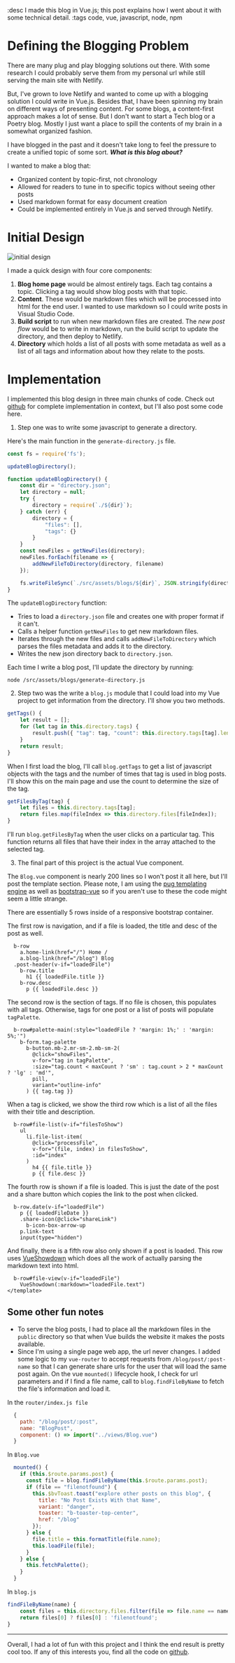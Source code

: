 :desc I made this blog in Vue.js; this post explains how I went about it with some technical detail.
:tags code, vue, javascript, node, npm

# Defining the Blogging Problem
There are many plug and play blogging solutions out there. With some research I could probably serve them from my personal url while still serving the main site with Netlify. 

But, I've grown to love Netlify and wanted to come up with a blogging solution I could write in Vue.js. Besides that, I have been spinning my brain on different ways of presenting content. For some blogs, a content-first approach makes a lot of sense. But I don't want to start a Tech blog or a Poetry blog. Mostly I just want a place to spill the contents of my brain in a somewhat organized fashion. 

I have blogged in the past and it doesn't take long to feel the pressure to create a unified topic of some sort. ***What is this blog about?***

I wanted to make a blog that:
* Organized content by topic-first, not chronology
* Allowed for readers to tune in to specific topics without seeing other posts
* Used markdown format for easy document creation
* Could be implemented entirely in Vue.js and served through Netlify.

# Initial Design 
![initial design](./../images/public-scratchpad-diagram.png)

I made a quick design with four core components: 
1. **Blog home page** would be almost entirely tags. Each tag contains a topic. Clicking a tag would show blog posts with that topic.
2. **Content**. These would be markdown files which will be processed into html for the end user. I wanted to use markdown so I could write posts in Visual Studio Code.
3. **Build script** to run when new markdown files are created. The *new post flow* would be to write in markdown, run the build script to update the directory, and then deploy to Netlify.
4. **Directory** which holds a list of all posts with some metadata as well as a list of all tags and information about how they relate to the posts. 

# Implementation

I implemented this blog design in three main chunks of code. Check out [github](https://github.com/beefan/myhomepage) for complete implementation in context, but I'll also post some code here. 

1. Step one was to write some javascript to generate a directory. 

Here's the main function in the `generate-directory.js` file.

```javascript
const fs = require('fs');

updateBlogDirectory();

function updateBlogDirectory() {
    const dir = "directory.json";
    let directory = null;
    try {
        directory = require(`./${dir}`);
    } catch (err) {
        directory = {
            "files": [],
            "tags": {}
        }
    }
    const newFiles = getNewFiles(directory);
    newFiles.forEach(filename => {
        addNewFileToDirectory(directory, filename)
    });

    fs.writeFileSync(`./src/assets/blogs/${dir}`, JSON.stringify(directory));
}
```

The `updateBlogDirectory` function: 
* Tries to load a `directory.json` file and creates one with proper format if it can't.
* Calls a helper function `getNewFiles` to get new markdown files.
* Iterates through the new files and calls `addNewFileToDirectory` which parses the files metadata and adds it to the directory.
* Writes the new json directory back to `directory.json`.

Each time I write a blog post, I'll update the directory by running:
```
node /src/assets/blogs/generate-directory.js
```

2. Step two was the write a `blog.js` module that I could load into my Vue project to get information from the directory. I'll show you two methods.

```javascript
getTags() {
    let result = [];
    for (let tag in this.directory.tags) {
        result.push({ "tag": tag, "count": this.directory.tags[tag].length });
    }
    return result;
}
```

When I first load the blog, I'll call `blog.getTags` to get a list of javascript objects with the tags and the number of times that tag is used in blog posts. I'll show this on the main page and use the count to determine the size of the tag.

```javascript
getFilesByTag(tag) {
    let files = this.directory.tags[tag];
    return files.map(fileIndex => this.directory.files[fileIndex]);
}
```
I'll run `blog.getFilesByTag` when the user clicks on a particular tag. This function returns all files that have their index in the array attached to the selected tag. 

3. The final part of this project is the actual Vue component. 

The `Blog.vue` component is nearly 200 lines so I won't post it all here, but I'll post the template section. Please note, I am using the [pug templating engine](https://vue-loader.vuejs.org/guide/pre-processors.html#pug) as well as [bootstrap-vue](https://bootstrap-vue.org/) so if you aren't use to these the code might seem a little strange.

There are essentially 5 rows inside of a responsive bootstrap container.

The first row is navigation, and if a file is loaded, the title and desc of the post as well.
```
  b-row
    a.home-link(href="/") Home /
    a.blog-link(href="/blog") Blog
  .post-header(v-if="loadedFile")
    b-row.title
      h1 {{ loadedFile.title }}
    b-row.desc
      p {{ loadedFile.desc }}
```
The second row is the section of tags. If no file is chosen, this populates with all tags. Otherwise, tags for one post or a list of posts will populate `tagPalette`.
```
  b-row#palette-main(:style="loadedFile ? 'margin: 1%;' : 'margin: 5%;'")
    b-form.tag-palette
      b-button.mb-2.mr-sm-2.mb-sm-2(
        @click="showFiles",
        v-for="tag in tagPalette",
        :size="tag.count < maxCount ? 'sm' : tag.count > 2 * maxCount ? 'lg' : 'md'",
        pill,
        variant="outline-info"
      ) {{ tag.tag }}
```
When a tag is clicked, we show the third row which is a list of all the files with their title and description.
```
  b-row#file-list(v-if="filesToShow")
    ul
      li.file-list-item(
        @click="processFile",
        v-for="(file, index) in filesToShow",
        :id="index"
      ) 
        h4 {{ file.title }}
        p {{ file.desc }}
```
The fourth row is shown if a file is loaded. This is just the date of the post and a share button which copies the link to the post when clicked. 
```
  b-row.date(v-if="loadedFile")
    p {{ loadedFileDate }}
    .share-icon(@click="shareLink")
      b-icon-box-arrow-up
    p.link-text
    input(type="hidden")
```
And finally, there is a fifth row also only shown if a post is loaded. This row uses [VueShowdown](https://vue-showdown.js.org/guide/#npm) which does all the work of actually parsing the markdown text into html.
```
  b-row#file-view(v-if="loadedFile")
    VueShowdown(:markdown="loadedFile.text")
</template>
```
## Some other fun notes

* To serve the blog posts, I had to place all the markdown files in the `public` directory so that when Vue builds the website it makes the posts available. 
* Since I'm using a single page web app, the url never changes. I added some logic to my `vue-router` to accept requests from `/blog/post/:post-name` so that I can generate share urls for the user that will load the same post again. On the vue `mounted()` lifecycle hook, I check for url parameters and if I find a file name, call to `blog.findFileByName` to fetch the file's information and load it. 

In the `router/index.js file`
```javascript
  {
    path: "/blog/post/:post",
    name: "BlogPost",
    component: () => import("../views/Blog.vue")
  }
```
In `Blog.vue`
```javascript
  mounted() {
    if (this.$route.params.post) {
      const file = blog.findFileByName(this.$route.params.post);
      if (file == "filenotfound") {
        this.$bvToast.toast("explore other posts on this blog", {
          title: "No Post Exists With that Name",
          variant: "danger",
          toaster: "b-toaster-top-center",
          href: "/blog"
        });
      } else {
        file.title = this.formatTitle(file.name);
        this.loadFile(file);
      }
    } else {
      this.fetchPalette();
    }
  }
```

In `blog.js`
```javascript
findFileByName(name) {
    const files = this.directory.files.filter(file => file.name == name);
    return files[0] ? files[0] : 'filenotfound';
}
```

---

Overall, I had a lot of fun with this project and I think the end result is pretty cool too. If any of this interests you, find all the code on [github](https://github.com/beefan/myhomepage).